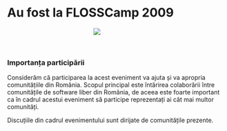 Au fost la FLOSSCamp 2009
===============================================

<style type="text/css" media="all">@import "/css/annotation.css";</style><script type="text/javascript" src="/js/jquery-1.3.2.min.js"></script><script type="text/javascript" src="/js/jquery-ui-1.7.1.js"></script><script type="text/javascript" src="/js/jquery.annotate.js"></script><script type="text/javascript">$(window).load(function() { $("#flosscamp_anotat").annotateImage({ getUrl: "/api/get.php", saveUrl: "/api/save.php", deleteUrl: "/api/delete.php", useAjax: false }); });</script>

<img src="/2009/poze/Participanti la FLOSSCamp 2009.jpg" id="flosscamp_anotat" alt=" " style="margin-left: 200px;" />

&nbsp;

### Importanța participării ###

Considerăm că participarea la acest eveniment va ajuta și va apropria comunitățiile din România.
Scopul principal este întărirea colaborării între comunitățile de software liber din România,
de aceea este foarte important ca în cadrul acestui eveniment să participe reprezentați ai cât mai multor comunități.

Discuțiile din cadrul evenimentului sunt dirijate de comunitățile prezente.
